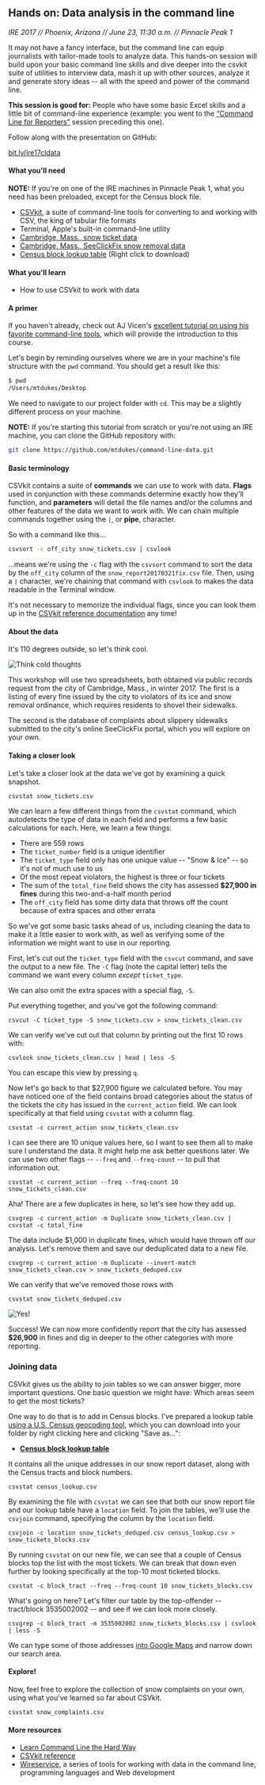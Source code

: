 ## Hands on: Data analysis in the command line

*IRE 2017 // Phoenix, Arizona // June 23, 11:30 a.m. // Pinnacle Peak 1*

It may not have a fancy interface, but the command line can equip journalists with tailor-made tools to analyze data. This hands-on session will build upon your basic command line skills and dive deeper into the csvkit suite of utilities to interview data, mash it up with other sources, analyze it and generate story ideas -- all with the speed and power of the command line.

**This session is good for:** People who have some basic Excel skills and a little bit of command-line experience (example: you went to the [“Command Line for Reporters”](http://ire.org/events-and-training/event/2703/3339/) session preceding this one).

Follow along with the presentation on GitHub:

[bit.ly/ire17cldata](http://bit.ly/ire17cldata)

#### What you'll need

**NOTE:** If you're on one of the IRE machines in Pinnacle Peak 1, what you need has been preloaded, except for the Census block file.

* [CSVkit](http://csvkit.readthedocs.io/en/latest/index.html), a suite of command-line tools for converting to and working with CSV, the king of tabular file formats
* Terminal, Apple's built-in command-line utility
* [Cambridge, Mass., snow ticket data](/snow_tickets.csv)
* [Cambridge, Mass., SeeClickFix snow removal data](/snow_complaints.csv)
* [Census block lookup table](https://raw.githubusercontent.com/mtdukes/command-line-data/master/census_lookup.csv) (Right click to download)

#### What you'll learn

* How to use CSVkit to work with data

#### A primer

If you haven't already, check out AJ Vicen's [excellent tutorial on using his favorite command-line tools](https://github.com/AJVicens/favcommandlinetools), which will provide the introduction to this course.

Let's begin by reminding ourselves where we are in your machine's file structure with the ```pwd``` command. You should get a result like this:


```bash
$ pwd
/Users/mtdukes/Desktop
```

We need to navigate to our project folder with ```cd```. This may be a slightly different process on your machine.

**NOTE:** If you're starting this tutorial from scratch or you're not using an IRE machine, you can clone the GitHub repository with:

```bash
git clone https://github.com/mtdukes/command-line-data.git
```

#### Basic terminology

CSVkit contains a suite of **commands** we can use to work with data. **Flags** used in conjunction with these commands determine exactly how they'll function, and **parameters** will detail the file names and/or the columns and other features of the data we want to work with. We can chain multiple commands together using the ```|```, or **pipe**, character.

So with a command like this...

```bash
csvsort -c off_city snow_tickets.csv | csvlook
```
...means we're using the ```-c``` flag with the ```csvsort``` command to sort the data by the ```off_city``` column of the ```snow_report20170321fix.csv``` file. Then, using a ```|``` character, we're chaining that command with ```csvlook``` to makes the data readable in the Terminal window.

It's not necessary to memorize the individual flags, since you can look them up in the [CSVkit reference documentation](http://csvkit.readthedocs.io/en/latest/cli.html#reference) any time!

#### About the data

It's 110 degrees outside, so let's think cool.

![Think cold thoughts](https://dl.dropboxusercontent.com/u/49960384/gifs/snow-nook.gif "Think cold thoughts")

This workshop will use two spreadsheets, both obtained via public records request from the city of Cambridge, Mass., in winter 2017. The first is a listing of every fine issued by the city to violators of its ice and snow removal ordinance, which requires residents to shovel their sidewalks.

The second is the database of complaints about slippery sidewalks submitted to the city's online SeeClickFix portal, which you will explore on your own.

#### Taking a closer look

Let's take a closer look at the data we've got by examining a quick snapshot.

```bash
csvstat snow_tickets.csv
```

We can learn a few different things from the ```csvstat``` command, which autodetects the type of data in each field and performs a few basic calculations for each. Here, we learn a few things:

* There are 559 rows
* The ```ticket_number``` field is a unique identifier
* The ```ticket_type``` field only has one unique value -- "Snow & Ice" -- so it's not of much use to us
* Of the most repeat violators, the highest is three or four tickets
* The sum of the ```total_fine``` field shows the city has assessed **$27,900 in fines** during this two-and-a-half month period
* The ```off_city``` field has some dirty data that throws off the count because of extra spaces and other errata

So we've got some basic tasks ahead of us, including cleaning the data to make it a little easier to work with, as well as verifying some of the information we might want to use in our reporting.

First, let's cut out the ```ticket_type``` field with the ```csvcut``` command, and save the output to a new file. The ```-C``` flag (note the capital letter) tells the command we want every column _except_ ```ticket_type```.

We can also omit the extra spaces with a special flag, ```-S```.

Put everything together, and you've got the following command:

```
csvcut -C ticket_type -S snow_tickets.csv > snow_tickets_clean.csv
```

We can verify we've cut out that column by printing out the first 10 rows with:

```
csvlook snow_tickets_clean.csv | head | less -S
```

You can escape this view by pressing ```q```.

Now let's go back to that $27,900 figure we calculated before. You may have noticed one of the field contains broad categories about the status of the tickets the city has issued in the ```current_action``` field. We can look specifically at that field using ```csvstat``` with a column flag.

```
csvstat -c current_action snow_tickets_clean.csv
```

I can see there are 10 unique values here, so I want to see them all to make sure I understand the data. It might help me ask better questions later. We can use two other flags -- ```--freq``` and ```--freq-count``` -- to pull that information out.

```
csvstat -c current_action --freq --freq-count 10 snow_tickets_clean.csv
```

Aha! There are a few duplicates in here, so let's see how they add up.

```
csvgrep -c current_action -m Duplicate snow_tickets_clean.csv | csvstat -c total_fine
```

The data include $1,000 in duplicate fines, which would have thrown off our analysis. Let's remove them and save our deduplicated data to a new file.

```
csvgrep -c current_action -m Duplicate --invert-match snow_tickets_clean.csv > snow_tickets_deduped.csv
```

We can verify that we've removed those rows with

```
csvstat snow_tickets_deduped.csv
```

![Yes!](https://dl.dropboxusercontent.com/u/49960384/gifs/yes-jlaw.gif "Yes!")


Success! We can now more confidently report that the city has assessed **$26,900** in fines and dig in deeper to the other categories with more reporting.

### Joining data

CSVkit gives us the ability to join tables so we can answer bigger, more important questions. One basic question we might have: Which areas seem to get the most tickets?

One way to do that is to add in Census blocks. I've prepared a lookup table [using a U.S. Census geocoding tool](https://geocoding.geo.census.gov/geocoder/geographies/addressbatch?form), which you can download into your folder by right clicking here and clicking "Save as...":

* **[Census block lookup table](https://raw.githubusercontent.com/mtdukes/command-line-data/master/census_lookup.csv)**

It contains all the unique addresses in our snow report dataset, along with the Census tracts and block numbers.

```
csvstat census_lookup.csv
```

By examining the file with ```csvstat``` we can see that both our snow report file and our lookup table have a ```location``` field. To join the tables, we'll use the ```csvjoin``` command, specifying the column by the ```location``` field.

```
csvjoin -c location snow_tickets_deduped.csv census_lookup.csv > snow_tickets_blocks.csv
```

By running ```csvstat``` on our new file, we can see that a couple of Census blocks top the list with the most tickets. We can break that down even further by looking specifically at the top-10 most ticketed blocks.

```
csvstat -c block_tract --freq --freq-count 10 snow_tickets_blocks.csv
```

What's going on here? Let's filter our table by the top-offender -- tract/block 3535002002 -- and see if we can look more closely.

```
csvgrep -c block_tract -m 3535002002 snow_tickets_blocks.csv | csvlook | less -S
```

We can type some of those addresses [into Google Maps](https://www.google.com/maps/place/579+Franklin+St,+Cambridge,+MA+02139/@42.3682558,-71.1120149,18z/data=!4m5!3m4!1s0x89e3775bac5ce3bb:0x4ff199f0c7070371!8m2!3d42.3684286!4d-71.1123539) and narrow down our search area.

#### Explore!

Now, feel free to explore the collection of snow complaints on your own, using what you've learned so far about CSVkit.

```
csvstat snow_complaints.csv
```

#### More resources
* [Learn Command Line the Hard Way](https://learncodethehardway.org/unix/)
* [CSVkit reference](http://csvkit.readthedocs.io/en/latest/index.html)
* [Wireservice](https://github.com/wireservice), a series of tools for working with data in the command line, programming languages and Web development